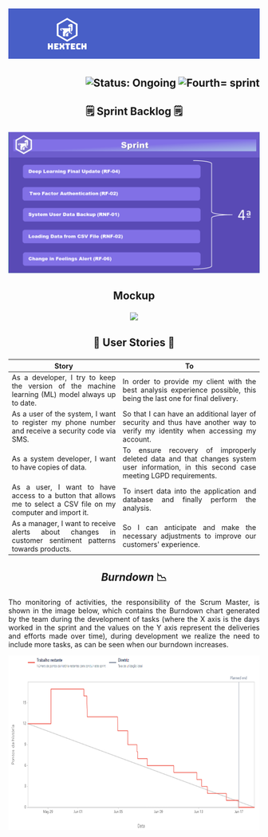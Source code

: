 <h1 align="center">
    <img src="https://github.com/GroupHextech/HEXTECH-API6sem/blob/main/docs/images/hextechBanner.png" alt="Logo Hextech">
</h1>

<h2 align="right">
        <img src="https://img.shields.io/badge/status-complete-blue?style=for-the-badge&logo=appveyor" alt="Status: Ongoing">   
        <img src="https://img.shields.io/badge/sprint-4-blue?style=for-the-badge&logo=appveyor" alt="Fourth= sprint">
</h2>

## <p align="center"> 🗒️ Sprint Backlog 🗒️

<p align="center">
  <img src="https://github.com/GroupHextech/HEXTECH-API6sem/blob/main/docs/images/Sprint4.PNG" width="600">
</p>

## <p align="center"> Mockup

<p align="center">
  <img src="https://github.com/GroupHextech/HEXTECH-API6sem/blob/main/docs/images/Sprint4.gif" width="600">
</p>

## <p align="center"> 👦 User Stories 👧
<table align="justify">
  <thead>
    <tr>
      <th>Story</th>
      <th>To</th>
    </tr>
  </thead>
  <tbody>
    <tr>
      <td align="justify">As a developer, I try to keep the version of the machine learning (ML) model always up to date.</td>
      <td align="justify">In order to provide my client with the best analysis experience possible, this being the last one for final delivery.</td>
    </tr>
    <tr>
      <td align="justify">As a user of the system, I want to register my phone number and  receive a security code via SMS.</td>
      <td align="justify">So that I can have an additional layer of security and thus have another way to verify my identity when accessing my account.</td>
    </tr>
    <tr>
      <td align="justify">As a system developer, I want to have copies of data.</td>
      <td align="justify">To ensure recovery of improperly deleted data and that changes system user information, in this second case meeting LGPD requirements.</td>
    </tr>
    <tr>
      <td align="justify">As a user, I want to have access to a button that allows me to select a CSV file on my computer and import it.</td>
      <td align="justify">To insert data into the application and database and finally perform the analysis.</td>
    </tr>
    <tr>
      <td align="justify">As a manager, I want to receive alerts about changes in customer sentiment patterns towards products.</td>
      <td align="justify">So I can anticipate and make the necessary adjustments to improve our customers' experience.</td>
    </tr>
  </tbody>
</table>

## <p align="center"> *Burndown* 📉

<p align="justify"> Tho monitoring of activities, the responsibility of the Scrum Master, is shown in the image below, which contains the Burndown chart generated by the team during the development of tasks (where the X axis is the days worked in the sprint and the values ​​on the Y axis represent the deliveries and efforts made over time), during development we realize the need to include more tasks, as can be seen when our burndown increases.</p>

<p align="center">
        <img src="https://github.com/GroupHextech/HEXTECH-API6sem/blob/main/docs/images/brundownSprint4.png" height="350">
</p>